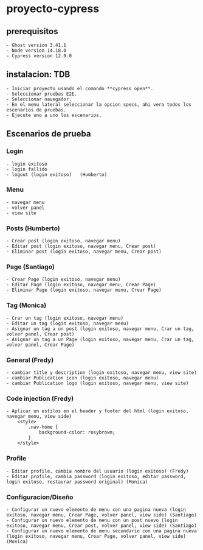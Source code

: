 # proyecto-cypress

## prerequisitos

    - Ghost version 3.41.1
    - Node version 14.18.0
    - Cypress version 12.9.0

## instalacion: TDB 

    - Iniciar proyecto usando el comando **cypress open**.
    - Seleccionar pruebas E2E.
    - Seleccionar navegador.
    - En el menu lateral seleccionar la opcion specs, ahi vera todos los escenarios de pruebas.
    - Ejecute uno a uno los escenarios.

## Escenarios de prueba

### Login
    - login exitoso 
    - login fallido 
    - logout (login exitoso)   (Humberto)

### Menu
    - navegar menu
    - volver panel
    - view site

### Posts (Humberto)
    - Crear post (login exitoso, navegar menu)
    - Editar post (login exitoso, navegar menu, Crear post)
    - Eliminar post (login exitoso, navegar menu, Crear post)
   
### Page (Santiago) 
    - Crear Page (login exitoso, navegar menu)
    - Editar Page (login exitoso, navegar menu, Crear Page)
    - Eliminar Page (login exitoso, navegar menu, Crear Page)

### Tag (Monica)
    - Crar un tag (login exitoso, navegar menu)
    - Editar un tag (login exitoso, navegar menu)
    - Asignar un tag a un post (login exitoso, navegar menu, Crar un tag, volver panel, Crear post)
    - Asignar un tag a un Page (login exitoso, navegar menu, Crar un tag, volver panel, Crear Page)

### General (Fredy)
    - cambiar title y description (login exitoso, navegar menu, view site)
    - cambiar Publication icon (login exitoso, navegar menu)
    - cambiar Publication logo (login exitoso, navegar menu, view site)

### Code injection (Fredy)
    - Aplicar un estilos en el header y footer del html (login exitoso, navegar menu, view side)
        <style>
            .nav-home {
                background-color: rosybrown;
            }
        </style>

### Profile 
    - Editar profile, cambia nombre del usuario (login exitoso) (Fredy)
    - Editar profile, cambia password (login exitoso, editar password, login exitoso, restaurar password original) (Monica)

### Configuracion/Diseño 
    - Configurar un nuevo elemento de menu con una pagina nueva (login exitoso, navegar menu, Crear Page, volver panel, view side) (Santiago)
    - Configurar un nuevo elemento de menu con un post nuevo (login exitoso, navegar menu, Crear post, volver panel, view side) (Santiago)
    - Configurar un nuevo elemento de menu secundario con una pagina nueva (login exitoso, navegar menu, Crear Page, volver panel, view side) (Monica)